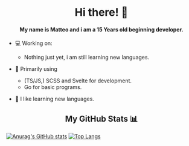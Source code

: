 <h1 align="center">Hi there! 👋</h1>
<h4 align="center">My name is Matteo and i am a 15 Years old beginning developer.</h4>

- 💻 Working on:
    - Nothing just yet, i am still learning new languages.

- 🔭 Primarily using
    - (TS/JS,) SCSS and Svelte for development.
    - Go for basic programs.

- 📖 I like learning new languages.

<h2 align="center">My GitHub Stats 📊</h2>

[![Anurag's GitHub stats](https://github-readme-stats.vercel.app/api?username=DeadlyFamous06&theme=gruvbox)](https://github.com/anuraghazra/github-readme-stats)
[![Top Langs](https://github-readme-stats.vercel.app/api/top-langs/?username=DeadlyFamous06&layout=compact&theme=gruvbox)](https://github.com/anuraghazra/github-readme-stats)





